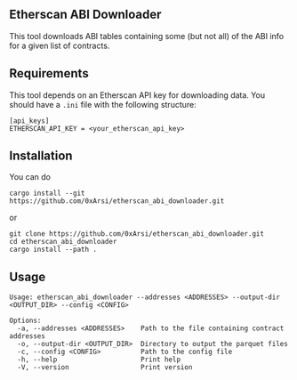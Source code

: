 ## Etherscan ABI Downloader
This tool downloads ABI tables containing some (but not all) of the ABI info for a given list of contracts.

## Requirements
This tool depends on an Etherscan API key for downloading data. You should have a `.ini` file with the following structure:
```
[api_keys]
ETHERSCAN_API_KEY = <your_etherscan_api_key>
```


## Installation
You can do 
```
cargo install --git https://github.com/0xArsi/etherscan_abi_downloader.git
```
or
```
git clone https://github.com/0xArsi/etherscan_abi_downloader.git
cd etherscan_abi_downloader
cargo install --path .
```

## Usage
```
Usage: etherscan_abi_downloader --addresses <ADDRESSES> --output-dir <OUTPUT_DIR> --config <CONFIG>

Options:
  -a, --addresses <ADDRESSES>    Path to the file containing contract addresses
  -o, --output-dir <OUTPUT_DIR>  Directory to output the parquet files
  -c, --config <CONFIG>          Path to the config file
  -h, --help                     Print help
  -V, --version                  Print version
  ```